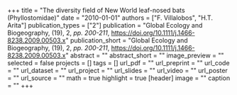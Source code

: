 +++
title = "The diversity field of New World leaf-nosed bats (Phyllostomidae)"
date = "2010-01-01"
authors = ["F. Villalobos", "H.T. Arita"]
publication_types = ["2"]
publication = "Global Ecology and Biogeography, (19), 2, _pp. 200-211_, https://doi.org/10.1111/j.1466-8238.2009.00503.x"
publication_short = "Global Ecology and Biogeography, (19), 2, _pp. 200-211_, https://doi.org/10.1111/j.1466-8238.2009.00503.x"
abstract = ""
abstract_short = ""
image_preview = ""
selected = false
projects = []
tags = []
url_pdf = ""
url_preprint = ""
url_code = ""
url_dataset = ""
url_project = ""
url_slides = ""
url_video = ""
url_poster = ""
url_source = ""
math = true
highlight = true
[header]
image = ""
caption = ""
+++
